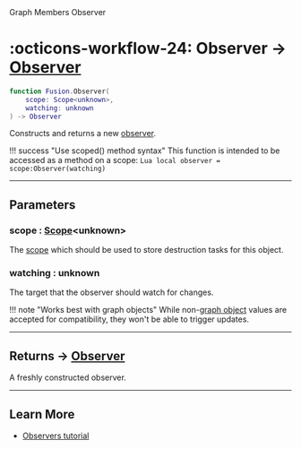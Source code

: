 <nav class="fusiondoc-api-breadcrumbs">
	<span>Graph</span>
	<span>Members</span>
	<span>Observer</span>
</nav>

<h1 class="fusiondoc-api-header" markdown>
	<span class="fusiondoc-api-icon" markdown>:octicons-workflow-24:</span>
	<span class="fusiondoc-api-name">Observer</span>
	<span class="fusiondoc-api-type">
		-> <a href="../../types/Observer">Observer</a>
	</span>
</h1>

```Lua
function Fusion.Observer(
	scope: Scope<unknown>,
	watching: unknown
) -> Observer
```

Constructs and returns a new [observer](../../types/observer).

!!! success "Use scoped() method syntax"
	This function is intended to be accessed as a method on a scope:
	```Lua
	local observer = scope:Observer(watching)
	```

-----

## Parameters

<h3 markdown>
	scope
	<span class="fusiondoc-api-type">
		: <a href="../../../memory/types/scope">Scope</a>&lt;unknown&gt;
	</span>
</h3>

The [scope](../../../memory/types/scope) which should be used to store
destruction tasks for this object.

<h3 markdown>
	watching
	<span class="fusiondoc-api-type">
		: unknown
	</span>
</h3>

The target that the observer should watch for changes.

!!! note "Works best with graph objects"
	While non-[graph object](../../types/graphobject) values are
	accepted for compatibility, they won't be able to trigger updates.

-----

<h2 markdown>
	Returns
	<span class="fusiondoc-api-type">
		-> <a href="../../types/observer">Observer</a>
	</span>
</h2>

A freshly constructed observer.

-----

## Learn More

- [Observers tutorial](../../../../tutorials/fundamentals/observers)